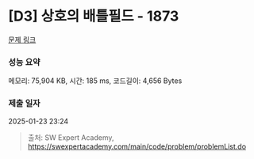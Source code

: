 # [D3] 상호의 배틀필드 - 1873 

[문제 링크](https://swexpertacademy.com/main/code/problem/problemDetail.do?contestProbId=AV5LyE7KD2ADFAXc) 

### 성능 요약

메모리: 75,904 KB, 시간: 185 ms, 코드길이: 4,656 Bytes

### 제출 일자

2025-01-23 23:24



> 출처: SW Expert Academy, https://swexpertacademy.com/main/code/problem/problemList.do